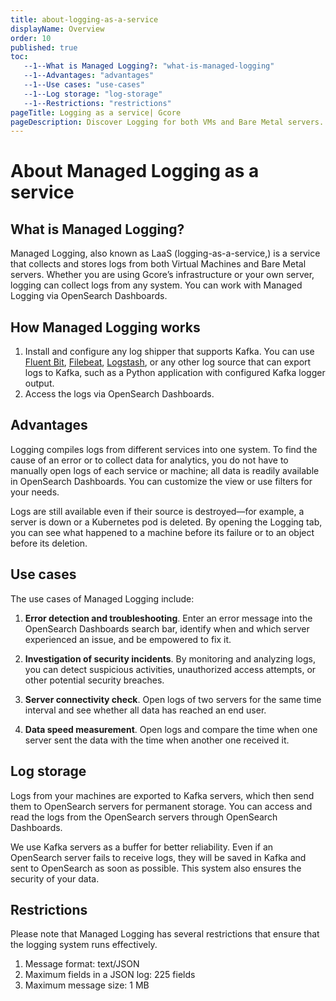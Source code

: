 ```yaml
---
title: about-logging-as-a-service
displayName: Overview
order: 10
published: true
toc:
   --1--What is Managed Logging?: "what-is-managed-logging"
   --1--Advantages: "advantages"
   --1--Use cases: "use-cases"
   --1--Log storage: "log-storage"
   --1--Restrictions: "restrictions"
pageTitle: Logging as a service| Gcore
pageDescription: Discover Logging for both VMs and Bare Metal servers. Troubleshoot errors, analyze security incidents and other data using OpenSearch Dashboards.
---
```

# About Managed Logging as a service

## What is Managed Logging?  

Managed Logging, also known as LaaS (logging-as-a-service,) is a service that collects and stores logs from both Virtual Machines and Bare Metal servers. Whether you are using Gcore’s infrastructure or your own server, logging can collect logs from any system. You can work with Managed Logging via OpenSearch Dashboards.

## How Managed Logging works

1. Install and configure any log shipper that supports Kafka. You can use <a href="https://docs.fluentbit.io/manual/installation/getting-started-with-fluent-bit" target="_blank">Fluent Bit</a>, <a href="https://elastic.co/beats/filebeat" target="_blank">Filebeat</a>, <a href="https://www.elastic.co/logstash" target="_blank">Logstash</a>, or any other log source that can export logs to Kafka, such as a Python application with configured Kafka logger output.
2. Access the logs via OpenSearch Dashboards.

## Advantages

Logging compiles logs from different services into one system. To find the cause of an error or to collect data for analytics, you do not have to manually open logs of each service or machine; all data is readily available in OpenSearch Dashboards. You can customize the view or use filters for your needs. 

Logs are still available even if their source is destroyed—for example, a server is down or a Kubernetes pod is deleted. By opening the Logging tab, you can see what happened to a machine before its failure or to an object before its deletion.  

## Use cases  

The use cases of Managed Logging include:  

1. **Error detection and troubleshooting**. Enter an error message into the OpenSearch Dashboards search bar, identify when and which server experienced an issue, and be empowered to fix it.  

2. **Investigation of security incidents**. By monitoring and analyzing logs, you can detect suspicious activities, unauthorized access attempts, or other potential security breaches.  
 
3. **Server connectivity check**. Open logs of two servers for the same time interval and see whether all data has reached an end user.  

4. **Data speed measurement**. Open logs and compare the time when one server sent the data with the time when another one received it.

## Log storage 

Logs from your machines are exported to Kafka servers, which then send them to OpenSearch servers for permanent storage. You can access and read the logs from the OpenSearch servers through OpenSearch Dashboards.

We use Kafka servers as a buffer for better reliability. Even if an OpenSearch server fails to receive logs, they will be saved in Kafka and sent to OpenSearch as soon as possible. This system also ensures the security of your data. 

## Restrictions

Please note that Managed Logging has several restrictions that ensure that the logging system runs effectively.  

1. Message format: text/JSON
2. Maximum fields in a JSON log: 225 fields 
3. Maximum message size: 1 MB
